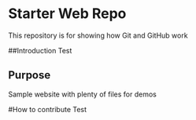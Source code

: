 # Starter Web Repo

This repository is for showing how Git and GitHub work

##Introduction
Test

## Purpose

Sample website with plenty of files for demos

#How to contribute
Test
